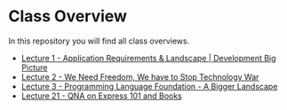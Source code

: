 # Class Overview

In this repository you will find all class overviews.

- [Lecture 1 - Application Requirements & Landscape | Development Big Picture](../class-overview/Lecture-01/README.md)
- [Lecture 2 - We Need Freedom, We have to Stop Technology War](../class-overview/Lecture-02/README.md)
- [Lecture 3 - Programming Language Foundation - A Bigger Landscape](../class-overview/Lecture-03/README.md)
- [Lecture 21 - QNA on Express 101 and Books](./Lecture-21/README.md)
